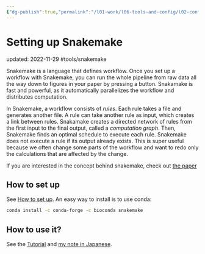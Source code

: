 ```yaml
---
{"dg-publish":true,"permalink":"/l01-work/l06-tools-and-config/l02-config/setting-up-snakemake/","dgPassFrontmatter":true}
---
```



# Setting up Snakemake
updated: 2022-11-29
#tools/snakemake 

Snakemake is a language that defines workflow. Once you set up a workflow with Snakemake, you can run the whole pipeline from raw data all the way down to figures in your paper by pressing a button. Snakamake is fast and powerful, as it automatically parallelizes the workflow and distributes computation. 

In Snakemake, a workflow consists of *rules*. Each rule takes a file and generates another file. A rule can take another rule as input, which creates a link between rules. Snakamake creates a directed network of rules from the first input to the final output, called a *computation graph*. Then, Snakemake finds an optimal schedule to execute each rule. Snakemake does not execute a rule if its output already exists. This is super useful because we often change some parts of the workflow and want to redo only the calculations that are affected by the change.

If you are interested in the concept behind snakemake, check out [the paper](https://f1000research.com/articles/10-33/v2)

## How to set up
See [How to set up](https://snakemake.readthedocs.io/en/stable/tutorial/setup.html). An easy way to install is to use conda:
```bash
conda install -c conda-forge -c bioconda snakemake
```

## How to use it?
See the [Tutorial](https://snakemake.readthedocs.io/en/stable/tutorial/setup.html) and [my note in Japanese](https://skojaku.github.io/%E3%83%8E%E3%83%BC%E3%83%88/snakemake%E3%81%AE%E3%81%99%E3%82%9D%E3%82%81/).